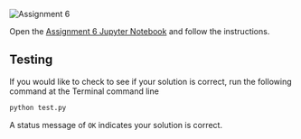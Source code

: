 
![Assignment 6](https://github.com/PGE311/assignment6-solution/workflows/.github/workflows/main.yml/badge.svg)

Open the [Assignment 6 Jupyter Notebook](assignment6.ipynb) and follow the instructions.

## Testing

If you would like to check to see if your solution is correct, run the following command at the Terminal command line

```bash
python test.py
```

A status message of `OK` indicates your solution is correct.
